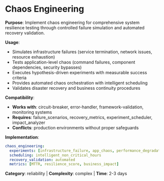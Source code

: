 # Chaos Engineering

**Purpose**: Implement chaos engineering for comprehensive system resilience testing through controlled failure simulation and automated recovery validation.

**Usage**: 
- Simulates infrastructure failures (service termination, network issues, resource exhaustion)
- Tests application-level chaos (command failures, component dependencies, security bypasses)
- Executes hypothesis-driven experiments with measurable success criteria
- Provides automated chaos orchestration with intelligent scheduling
- Validates disaster recovery and business continuity procedures

**Compatibility**: 
- **Works with**: circuit-breaker, error-handler, framework-validation, monitoring systems
- **Requires**: failure_scenarios, recovery_metrics, experiment_scheduler, impact_analyzer
- **Conflicts**: production environments without proper safeguards

**Implementation**:
```yaml
chaos_engineering:
  experiments: [infrastructure_failure, app_chaos, performance_degradation]
  scheduling: intelligent_non_critical_hours
  recovery_validation: automated
  metrics: [MTTR, resilience_score, business_impact]
```

**Category**: reliability | **Complexity**: complex | **Time**: 2-3 days